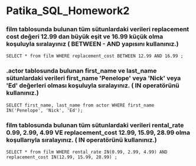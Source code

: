 # Patika_SQL_Homework2

### film tablosunda bulunan tüm sütunlardaki verileri replacement cost değeri 12.99 dan büyük eşit ve 16.99 küçük olma koşuluyla sıralayınız ( BETWEEN - AND yapısını kullanınız.)

``` SELECT * from film WHERE replacement_cost BETWEEN 12.99 AND 16.99 ; ```

### .actor tablosunda bulunan first_name ve last_name sütunlardaki verileri first_name 'Penelope' veya 'Nick' veya 'Ed' değerleri olması koşuluyla sıralayınız. ( IN operatörünü kullanınız.)

``` SELECT first_name, last_name from actor WHERE first_name IN('Penelope', 'Nick', 'Ed'); ```

### film tablosunda bulunan tüm sütunlardaki verileri rental_rate 0.99, 2.99, 4.99 VE replacement_cost 12.99, 15.99, 28.99 olma koşullarıyla sıralayınız. ( IN operatörünü kullanınız.)

``` SELECT * from film WHERE rental_rate IN(0.99, 2.99, 4.99) AND replacement_cost IN(12.99, 15.99, 28.99) ; ```
